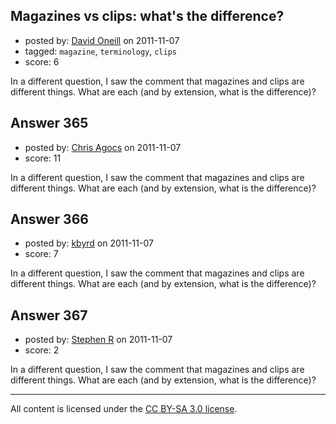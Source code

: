 ## Magazines vs clips: what's the difference?

- posted by: [David Oneill](https://stackexchange.com/users/-1/113-david-oneill) on 2011-11-07
- tagged: `magazine`, `terminology`, `clips`
- score: 6

In a different question, I saw the comment that magazines and clips are different things.  What are each (and by extension, what is the difference)?


## Answer 365

- posted by: [Chris Agocs](https://stackexchange.com/users/-1/12-chris-agocs) on 2011-11-07
- score: 11

In a different question, I saw the comment that magazines and clips are different things.  What are each (and by extension, what is the difference)?


## Answer 366

- posted by: [kbyrd](https://stackexchange.com/users/-1/37-kbyrd) on 2011-11-07
- score: 7

In a different question, I saw the comment that magazines and clips are different things.  What are each (and by extension, what is the difference)?


## Answer 367

- posted by: [Stephen R](https://stackexchange.com/users/-1/34-stephen-r) on 2011-11-07
- score: 2

In a different question, I saw the comment that magazines and clips are different things.  What are each (and by extension, what is the difference)?



---

All content is licensed under the [CC BY-SA 3.0 license](https://creativecommons.org/licenses/by-sa/3.0/).
